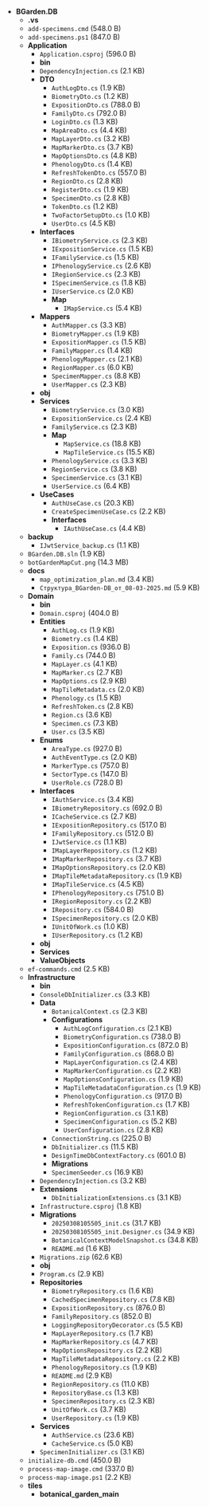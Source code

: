 - **BGarden.DB**
  - **.vs**
  - `add-specimens.cmd` (548.0 B)
  - `add-specimens.ps1` (847.0 B)
  - **Application**
    - `Application.csproj` (596.0 B)
    - **bin**
    - `DependencyInjection.cs` (2.1 KB)
    - **DTO**
      - `AuthLogDto.cs` (1.9 KB)
      - `BiometryDto.cs` (1.2 KB)
      - `ExpositionDto.cs` (788.0 B)
      - `FamilyDto.cs` (792.0 B)
      - `LoginDto.cs` (1.3 KB)
      - `MapAreaDto.cs` (4.4 KB)
      - `MapLayerDto.cs` (3.2 KB)
      - `MapMarkerDto.cs` (3.7 KB)
      - `MapOptionsDto.cs` (4.8 KB)
      - `PhenologyDto.cs` (1.4 KB)
      - `RefreshTokenDto.cs` (557.0 B)
      - `RegionDto.cs` (2.8 KB)
      - `RegisterDto.cs` (1.9 KB)
      - `SpecimenDto.cs` (2.8 KB)
      - `TokenDto.cs` (1.2 KB)
      - `TwoFactorSetupDto.cs` (1.0 KB)
      - `UserDto.cs` (4.5 KB)
    - **Interfaces**
      - `IBiometryService.cs` (2.3 KB)
      - `IExpositionService.cs` (1.5 KB)
      - `IFamilyService.cs` (1.5 KB)
      - `IPhenologyService.cs` (2.6 KB)
      - `IRegionService.cs` (2.3 KB)
      - `ISpecimenService.cs` (1.8 KB)
      - `IUserService.cs` (2.0 KB)
      - **Map**
        - `IMapService.cs` (5.4 KB)
    - **Mappers**
      - `AuthMapper.cs` (3.3 KB)
      - `BiometryMapper.cs` (1.9 KB)
      - `ExpositionMapper.cs` (1.5 KB)
      - `FamilyMapper.cs` (1.4 KB)
      - `PhenologyMapper.cs` (2.1 KB)
      - `RegionMapper.cs` (6.0 KB)
      - `SpecimenMapper.cs` (8.8 KB)
      - `UserMapper.cs` (2.3 KB)
    - **obj**
    - **Services**
      - `BiometryService.cs` (3.0 KB)
      - `ExpositionService.cs` (2.4 KB)
      - `FamilyService.cs` (2.3 KB)
      - **Map**
        - `MapService.cs` (18.8 KB)
        - `MapTileService.cs` (15.5 KB)
      - `PhenologyService.cs` (3.3 KB)
      - `RegionService.cs` (3.8 KB)
      - `SpecimenService.cs` (3.1 KB)
      - `UserService.cs` (6.4 KB)
    - **UseCases**
      - `AuthUseCase.cs` (20.3 KB)
      - `CreateSpecimenUseCase.cs` (2.2 KB)
      - **Interfaces**
        - `IAuthUseCase.cs` (4.4 KB)
  - **backup**
    - `IJwtService_backup.cs` (1.1 KB)
  - `BGarden.DB.sln` (1.9 KB)
  - `botGardenMapCut.png` (14.3 MB)
  - **docs**
    - `map_optimization_plan.md` (3.4 KB)
    - `Структура_BGarden-DB_от_08-03-2025.md` (5.9 KB)
  - **Domain**
    - **bin**
    - `Domain.csproj` (404.0 B)
    - **Entities**
      - `AuthLog.cs` (1.9 KB)
      - `Biometry.cs` (1.4 KB)
      - `Exposition.cs` (936.0 B)
      - `Family.cs` (744.0 B)
      - `MapLayer.cs` (4.1 KB)
      - `MapMarker.cs` (2.7 KB)
      - `MapOptions.cs` (2.9 KB)
      - `MapTileMetadata.cs` (2.0 KB)
      - `Phenology.cs` (1.5 KB)
      - `RefreshToken.cs` (2.8 KB)
      - `Region.cs` (3.6 KB)
      - `Specimen.cs` (7.3 KB)
      - `User.cs` (3.5 KB)
    - **Enums**
      - `AreaType.cs` (927.0 B)
      - `AuthEventType.cs` (2.0 KB)
      - `MarkerType.cs` (757.0 B)
      - `SectorType.cs` (147.0 B)
      - `UserRole.cs` (728.0 B)
    - **Interfaces**
      - `IAuthService.cs` (3.4 KB)
      - `IBiometryRepository.cs` (692.0 B)
      - `ICacheService.cs` (2.7 KB)
      - `IExpositionRepository.cs` (517.0 B)
      - `IFamilyRepository.cs` (512.0 B)
      - `IJwtService.cs` (1.1 KB)
      - `IMapLayerRepository.cs` (1.2 KB)
      - `IMapMarkerRepository.cs` (3.7 KB)
      - `IMapOptionsRepository.cs` (2.0 KB)
      - `IMapTileMetadataRepository.cs` (1.9 KB)
      - `IMapTileService.cs` (4.5 KB)
      - `IPhenologyRepository.cs` (751.0 B)
      - `IRegionRepository.cs` (2.2 KB)
      - `IRepository.cs` (584.0 B)
      - `ISpecimenRepository.cs` (2.0 KB)
      - `IUnitOfWork.cs` (1.0 KB)
      - `IUserRepository.cs` (1.2 KB)
    - **obj**
    - **Services**
    - **ValueObjects**
  - `ef-commands.cmd` (2.5 KB)
  - **Infrastructure**
    - **bin**
    - `ConsoleDbInitializer.cs` (3.3 KB)
    - **Data**
      - `BotanicalContext.cs` (2.3 KB)
      - **Configurations**
        - `AuthLogConfiguration.cs` (2.1 KB)
        - `BiometryConfiguration.cs` (738.0 B)
        - `ExpositionConfiguration.cs` (872.0 B)
        - `FamilyConfiguration.cs` (868.0 B)
        - `MapLayerConfiguration.cs` (2.4 KB)
        - `MapMarkerConfiguration.cs` (2.2 KB)
        - `MapOptionsConfiguration.cs` (1.9 KB)
        - `MapTileMetadataConfiguration.cs` (1.9 KB)
        - `PhenologyConfiguration.cs` (917.0 B)
        - `RefreshTokenConfiguration.cs` (1.7 KB)
        - `RegionConfiguration.cs` (3.1 KB)
        - `SpecimenConfiguration.cs` (5.2 KB)
        - `UserConfiguration.cs` (2.8 KB)
      - `ConnectionString.cs` (225.0 B)
      - `DbInitializer.cs` (11.5 KB)
      - `DesignTimeDbContextFactory.cs` (601.0 B)
      - **Migrations**
      - `SpecimenSeeder.cs` (16.9 KB)
    - `DependencyInjection.cs` (3.2 KB)
    - **Extensions**
      - `DbInitializationExtensions.cs` (3.1 KB)
    - `Infrastructure.csproj` (1.8 KB)
    - **Migrations**
      - `20250308105505_init.cs` (31.7 KB)
      - `20250308105505_init.Designer.cs` (34.9 KB)
      - `BotanicalContextModelSnapshot.cs` (34.8 KB)
      - `README.md` (1.6 KB)
    - `Migrations.zip` (62.6 KB)
    - **obj**
    - `Program.cs` (2.9 KB)
    - **Repositories**
      - `BiometryRepository.cs` (1.6 KB)
      - `CachedSpecimenRepository.cs` (7.8 KB)
      - `ExpositionRepository.cs` (876.0 B)
      - `FamilyRepository.cs` (852.0 B)
      - `LoggingRepositoryDecorator.cs` (5.5 KB)
      - `MapLayerRepository.cs` (1.7 KB)
      - `MapMarkerRepository.cs` (4.7 KB)
      - `MapOptionsRepository.cs` (2.2 KB)
      - `MapTileMetadataRepository.cs` (2.2 KB)
      - `PhenologyRepository.cs` (1.9 KB)
      - `README.md` (2.9 KB)
      - `RegionRepository.cs` (11.0 KB)
      - `RepositoryBase.cs` (1.3 KB)
      - `SpecimenRepository.cs` (2.3 KB)
      - `UnitOfWork.cs` (3.7 KB)
      - `UserRepository.cs` (1.9 KB)
    - **Services**
      - `AuthService.cs` (23.6 KB)
      - `CacheService.cs` (5.0 KB)
    - `SpecimenInitializer.cs` (3.1 KB)
  - `initialize-db.cmd` (450.0 B)
  - `process-map-image.cmd` (337.0 B)
  - `process-map-image.ps1` (2.2 KB)
  - **tiles**
    - **botanical_garden_main**
